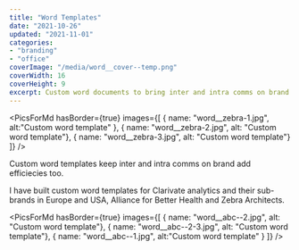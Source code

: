 ```yaml
---
title: "Word Templates"
date: "2021-10-26"
updated: "2021-11-01"
categories:
- "branding"
- "office"
coverImage: "/media/word__cover--temp.png"
coverWidth: 16
coverHeight: 9
excerpt: Custom word documents to bring inter and intra comms on brand
---
```


<script>
import PicsForMd from "../components/PicsForMd.svelte"
</script>
<PicsForMd hasBorder={true} images={[
{ name: "word__zebra-1.jpg", alt:"Custom word template" },
{ name: "word__zebra-2.jpg", alt: "Custom word template"},
{ name: "word__zebra-3.jpg", alt: "Custom word template"}
]} />

Custom word templates keep inter and intra comms on brand add efficiecies too.


I have built custom word templates for Clarivate analytics and their sub-brands in Europe and USA, 
Alliance for Better Health and Zebra Architects.

<PicsForMd hasBorder={true}  images={[
{ name: "word__abc--2.jpg", alt: "Custom word template"},
{ name: "word__abc--2-3.jpg", alt: "Custom word template"},
{ name: "word__abc--1.jpg", alt:"Custom word template" }
]} />